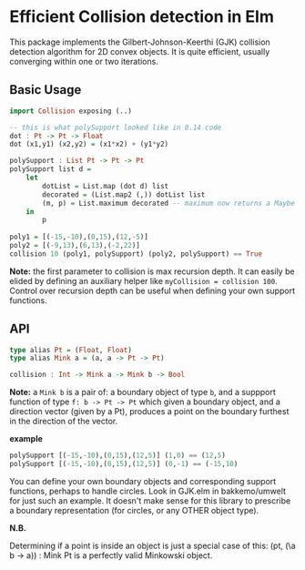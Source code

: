 # Efficient Collision detection in Elm
This package implements the Gilbert-Johnson-Keerthi (GJK) collision detection algorithm for 2D convex objects.
It is quite efficient, usually converging within one or two iterations.

## Basic Usage

```haskell
import Collision exposing (..)

-- this is what polySupport looked like in 0.14 code
dot : Pt -> Pt -> Float
dot (x1,y1) (x2,y2) = (x1*x2) + (y1*y2)

polySupport : List Pt -> Pt -> Pt
polySupport list d =
    let
        dotList = List.map (dot d) list
        decorated = (List.map2 (,)) dotList list
        (m, p) = List.maximum decorated -- maximum now returns a Maybe b
    in
        p
        
poly1 = [(-15,-10),(0,15),(12,-5)]
poly2 = [(-9,13),(6,13),(-2,22)]
collision 10 (poly1, polySupport) (poly2, polySupport) == True
````
**Note:** the first parameter to collision is max recursion depth. It can easily be elided by defining an auxiliary helper
like `myCollision = collision 100`. Control over recursion depth can be useful when defining your own support
functions.

## API

```haskell
type alias Pt = (Float, Float)
type alias Mink a = (a, a -> Pt -> Pt)

collision : Int -> Mink a -> Mink b -> Bool
```
**Note:** a `Mink b` is a pair of: a boundary object of type `b`, and a suppport function of type
`f: b -> Pt -> Pt` which given a boundary object, and a direction vector (given by a Pt), produces
a point on the boundary furthest in the direction of the vector.

**example**
```haskell
polySupport [(-15,-10),(0,15),(12,5)] (1,0) == (12,5)
polySupport [(-15,-10),(0,15),(12,5)] (0,-1) == (-15,10)
```

You can define your own boundary objects and corresponding support functions, perhaps to handle
circles. Look in GJK.elm in bakkemo/umwelt for just such an example. It doesn't make sense for this
library to prescribe a boundary representation (for circles, or any OTHER object type).

**N.B.**

Determining if a point is inside an object is just a special case of this: (pt, (\a b -> a)) : Mink Pt is a
perfectly valid Minkowski object.
